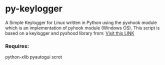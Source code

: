 # py-keylogger
A Simple Keylogger for Linux  written in Python using the pyxhook module
which is an implementation of pyhook module (Windows OS). 
This script is based on a keylogger and pyxhood library from:
<a href="http://www.techinfected.net/2015/10/how-to-make-simple-basic-keylogger-in-python-for-linux.html">Visit this LINK</a>
<h3>Requires:</h3> 
python-xlib
pyautogui
scrot


